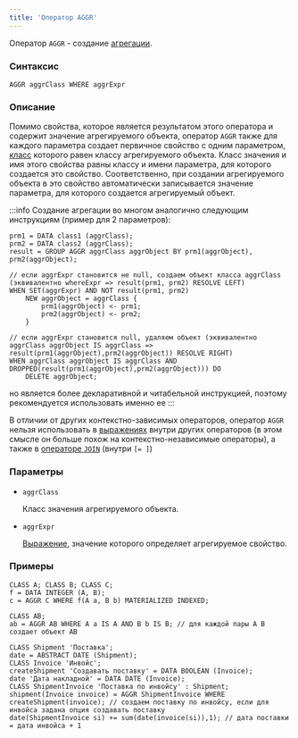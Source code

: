 ```yaml
---
title: 'Оператор AGGR'
---
```


Оператор `AGGR` - создание [агрегации](Aggregations.md).

### Синтаксис  

    AGGR aggrClass WHERE aggrExpr

### Описание

Помимо свойства, которое является результатом этого оператора и содержит значение агрегируемого объекта, оператор `AGGR` также для каждого параметра создает первичное свойство с одним параметром, [класс](User_classes.md) которого равен классу агрегируемого объекта. Класс значения и имя этого свойства равны классу и имени параметра, для которого создается это свойство. Соответственно, при создании агрегируемого объекта в это свойство автоматически записывается значение параметра, для которого создается агрегируемый объект.

:::info
Создание агрегации во многом аналогично следующим инструкциям (пример для 2 параметров):

    prm1 = DATA class1 (aggrClass);
    prm2 = DATA class2 (aggrClass);
    result = GROUP AGGR aggrClass aggrObject BY prm1(aggrObject), prm2(aggrObject);

    // если aggrExpr становится не null, создаем объект класса aggrClass (эквивалентно whereExpr => result(prm1, prm2) RESOLVE LEFT)
    WHEN SET(aggrExpr) AND NOT result(prm1, prm2)
        NEW aggrObject = aggrClass {
            prm1(aggrObject) <- prm1;
            prm2(aggrObject) <- prm2;
        }

    // если aggrExpr становится null, удаляем объект (эквивалентно aggrClass aggrObject IS aggrClass => result(prm1(aggrObject),prm2(aggrObject)) RESOLVE RIGHT)
    WHEN aggrClass aggrObject IS aggrClass AND DROPPED(result(prm1(aggrObject),prm2(aggrObject))) DO
        DELETE aggrObject;

но является более декларативной и читабельной инструкцией, поэтому рекомендуется использовать именно ее
:::

В отличии от других контекстно-зависимых операторов, оператор `AGGR` нельзя использовать в [выражениях](Expression.md) внутри других операторов (в этом смысле он больше похож на контекстно-независимые операторы), а также в [операторе `JOIN`](JOIN_operator.md) (внутри `[= ]`)

### Параметры

- `aggrClass`

    Класс значения агрегируемого объекта.

- `aggrExpr`

    [Выражение](Expression.md), значение которого определяет агрегируемое свойство.

### Примеры

```lsf
CLASS A; CLASS B; CLASS C;
f = DATA INTEGER (A, B);
c = AGGR C WHERE f(A a, B b) MATERIALIZED INDEXED;

CLASS AB;
ab = AGGR AB WHERE A a IS A AND B b IS B; // для каждой пары A B создает объект AB

CLASS Shipment 'Поставка';
date = ABSTRACT DATE (Shipment);
CLASS Invoice 'Инвойс';
createShipment 'Создавать поставку' = DATA BOOLEAN (Invoice);
date 'Дата накладной' = DATA DATE (Invoice);
CLASS ShipmentInvoice 'Поставка по инвойсу' : Shipment;
shipment(Invoice invoice) = AGGR ShipmentInvoice WHERE createShipment(invoice); // создаем поставку по инвойсу, если для инвойса задана опция создавать поставку
date(ShipmentInvoice si) += sum(date(invoice(si)),1); // дата поставки = дата инвойса + 1
```
